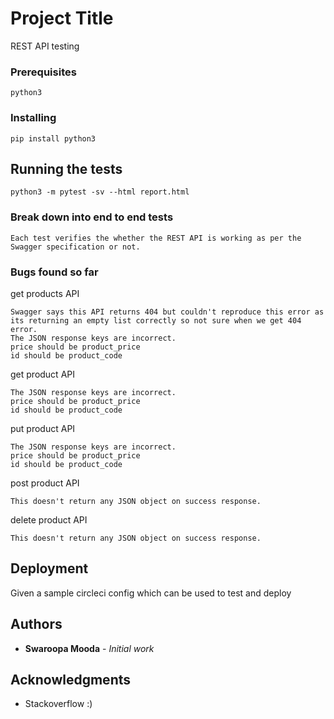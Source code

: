# Project Title

REST API testing

### Prerequisites

```
python3
```

### Installing


```
pip install python3
```

## Running the tests

```
python3 -m pytest -sv --html report.html
```

### Break down into end to end tests

```
Each test verifies the whether the REST API is working as per the Swagger specification or not.
```
### Bugs found so far

get products API

```
Swagger says this API returns 404 but couldn't reproduce this error as its returning an empty list correctly so not sure when we get 404 error.
The JSON response keys are incorrect.
price should be product_price
id should be product_code
```
get product API

```
The JSON response keys are incorrect.
price should be product_price
id should be product_code
```
put product API

```
The JSON response keys are incorrect.
price should be product_price
id should be product_code
```
post product API

```
This doesn't return any JSON object on success response.
```

delete product API

```
This doesn't return any JSON object on success response.
```

## Deployment

Given a sample circleci config which can be used to test and deploy

## Authors

* **Swaroopa Mooda** - *Initial work*

## Acknowledgments

* Stackoverflow :)
